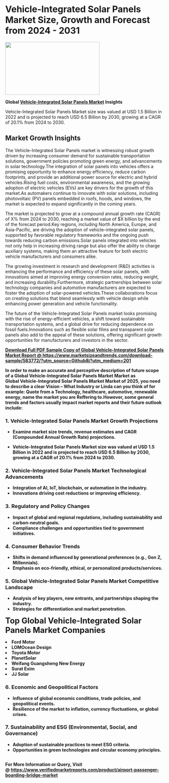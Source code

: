 <H1>Vehicle-Integrated Solar Panels Market Size, Growth and Forecast from 2024 - 2031</H1><img class="aligncenter size-medium wp-image-584254" src="https://thirdeyenews.in/wp-content/uploads/2024/09/Global-Market-Research-300x168.jpeg" alt="" width="300" height="168" /><p><strong>Global&nbsp;<a href="https://www.marketsizeandtrends.com/download-sample/583772/?utm_source=Github8j?utm_medium=201">Vehicle-Integrated Solar Panels Market</a> Insights</strong></p><p>Vehicle-Integrated Solar Panels Market size was valued at USD 1.5 Billion in 2022 and is projected to reach USD 6.5 Billion by 2030, growing at a CAGR of 20.1% from 2024 to 2030.</p><p><h2>Market Growth Insights</h2> <p>The Vehicle-Integrated Solar Panels market is witnessing robust growth driven by increasing consumer demand for sustainable transportation solutions, government policies promoting green energy, and advancements in solar technology.The integration of solar panels into vehicles offers a promising opportunity to enhance energy efficiency, reduce carbon footprints, and provide an additional power source for electric and hybrid vehicles.Rising fuel costs, environmental awareness, and the growing adoption of electric vehicles (EVs) are key drivers for the growth of this market.As automakers continue to innovate with solar solutions, including photovoltaic (PV) panels embedded in roofs, hoods, and windows, the market is expected to expand significantly in the coming years.</p> <p><strong><a href="#"></a></strong></p> <p>The market is projected to grow at a compound annual growth rate (CAGR) of X% from 2024 to 2030, reaching a market value of $X billion by the end of the forecast period.Key regions, including North America, Europe, and Asia-Pacific, are driving the adoption of vehicle-integrated solar panels, supported by favorable regulatory frameworks and the ongoing push towards reducing carbon emissions.Solar panels integrated into vehicles not only help in increasing driving range but also offer the ability to charge auxiliary systems, making them an attractive feature for both electric vehicle manufacturers and consumers alike.</p> <p>The growing investment in research and development (R&D) activities is enhancing the performance and efficiency of these solar panels, with innovations aimed at improving energy conversion rates, reducing weight, and increasing durability.Furthermore, strategic partnerships between solar technology companies and automotive manufacturers are expected to foster the adoption of solar-powered vehicles.These collaborations focus on creating solutions that blend seamlessly with vehicle design while enhancing power generation and vehicle functionality.</p> <p>The future of the Vehicle-Integrated Solar Panels market looks promising with the rise of energy-efficient vehicles, a shift toward sustainable transportation systems, and a global drive for reducing dependence on fossil fuels.Innovations such as flexible solar films and transparent solar panels also add to the appeal of these solutions, offering significant growth opportunities for manufacturers and investors in the sector.</p> <p><strong><a href="#"></p><p><span class=""><strong>Download Full PDF Sample Copy of Global Vehicle-Integrated Solar Panels Market Report</strong> @ <a href="https://www.marketsizeandtrends.com/download-sample/583772/?utm_source=Github8j?utm_medium=201" target="_blank">https://www.marketsizeandtrends.com/download-sample/583772/?utm_source=Github8j?utm_medium=201</a></span></p><p>In order to make an accurate and perceptive description of future scope of a Global&nbsp;Vehicle-Integrated Solar Panels Market Market as Global&nbsp;Vehicle-Integrated Solar Panels Market Market of 2025, you need to describe a clear Vision &ndash; What Industry or Linda can you think of for example: Quote from a Technology, healthcare, automotive, renewable energy, name the market you are Reffering to.However, some general trends and factors usually impact market reports and their future outlook include:</p><h3>1.&nbsp;<strong>Vehicle-Integrated Solar Panels Market Growth Projections</strong></h3><ul><li>Examine market size trends, revenue estimates and CAGR (Compounded Annual Growth Rate) projections.</li><li><p>Vehicle-Integrated Solar Panels Market size was valued at USD 1.5 Billion in 2022 and is projected to reach USD 6.5 Billion by 2030, growing at a CAGR of 20.1% from 2024 to 2030.</p></li></ul><h3>2.&nbsp;<strong>Vehicle-Integrated Solar Panels Market Technological Advancements</strong></h3><ul><li>Integration of AI, IoT, blockchain, or automation in the industry.</li><li>Innovations driving cost reductions or improving efficiency.</li></ul><h3>3.&nbsp;<strong>Regulatory and Policy Changes</strong></h3><ul><li>Impact of global and regional regulations, including sustainability and carbon-neutral goals.</li><li>Compliance challenges and opportunities tied to government initiatives.</li></ul><h3>4.&nbsp;<strong>Consumer Behavior Trends</strong></h3><ul><li>Shifts in demand influenced by generational preferences (e.g., Gen Z, Millennials).</li><li>Emphasis on eco-friendly, ethical, or personalized products/services.</li></ul><h3>5.&nbsp;<strong>Global Vehicle-Integrated Solar Panels Market Competitive Landscape</strong></h3><ul><li>Analysis of key players, new entrants, and partnerships shaping the industry.</li><li>Strategies for differentiation and market penetration.</li></ul><p data-pm-slice="1 1 []"><span style="color: inherit; font-family: inherit; font-size: 25px;">Top Global Vehicle-Integrated Solar Panels Market Companies</span></p><div class="" data-test-id=""><p><li>Ford Motor</li><li> LOMOcean Design</li><li> Toyota Motor</li><li> PlanetSolar</li><li> Weifang Guangsheng New Energy</li><li> Surat Exim</li><li> JJ Solar</li></p></div><h3>6.&nbsp;<strong>Economic and Geopolitical Factors</strong></h3><ul><li>Influence of global economic conditions, trade policies, and geopolitical events.</li><li>Resilience of the market to inflation, currency fluctuations, or global crises.</li></ul><h3>7.&nbsp;<strong>Sustainability and ESG (Environmental, Social, and Governance)</strong></h3><ul><li>Adoption of sustainable practices to meet ESG criteria.</li><li>Opportunities in green technologies and circular economy principles.</li></ul><h2><strong style="font-size: 14px;">For More Information or Query, Visit @&nbsp;</strong><a style="background-color: #ffffff; font-size: 14px;" href="https://www.marketsizeandtrends.com/report/vehicle-integrated-solar-panels-market/" target="_blank">https://www.verifiedmarketreports.com/product/airport-passenger-boarding-bridge-market</a></h2>